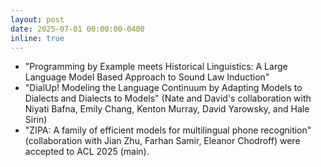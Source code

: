 ```yaml
---
layout: post
date: 2025-07-01 00:00:00-0400
inline: true
---
```


* "Programming by Example meets Historical Linguistics: A Large Language Model Based Approach to Sound Law Induction"
* "DialUp! Modeling the Language Continuum by Adapting Models to Dialects and Dialects to Models" (Nate and David's collaboration with Niyati Bafna, Emily Chang, Kenton Murray, David Yarowsky, and Hale Sirin)
* "ZIPA: A family of efficient models for multilingual phone recognition" (collaboration with Jian Zhu, Farhan Samir, Eleanor Chodroff)
were accepted to ACL 2025 (main).

